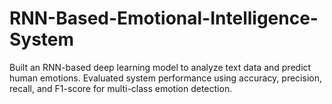 # RNN-Based-Emotional-Intelligence-System
Built an RNN-based deep learning model to analyze text data and predict human emotions. Evaluated system performance using accuracy, precision, recall, and F1-score for multi-class emotion detection.
